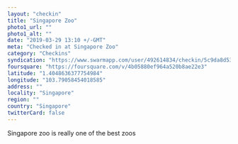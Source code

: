 ```yaml
---
layout: "checkin"
title: "Singapore Zoo"
photo1_url: ""
photo1_alt: ""
date: "2019-03-29 13:10 +/-GMT"
meta: "Checked in at Singapore Zoo"
category: "Checkins"
syndication: "https://www.swarmapp.com/user/492614834/checkin/5c9da8d53d4791002c9a241a"
foursquare: "https://foursquare.com/v/4b05880ef964a520b8ae22e3"
latitude: "1.4048636377754984"
longitude: "103.79058454018585"
address: ""
locality: "Singapore"
region: ""
country: "Singapore"
twitterCard: false
---
```

Singapore zoo is really one of the best zoos
